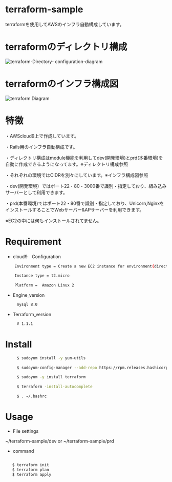 
# terraform-sample

terraformを使用してAWSのインフラ自動構成しています。

# terraformのディレクトリ構成

![terraform-Directory- configuration-diagram](https://user-images.githubusercontent.com/90845405/147535054-9fa1d6fe-08ac-41ec-8222-911539cc1f60.jpg)

# terraformのインフラ構成図
![terraform Diagram](https://user-images.githubusercontent.com/90845405/147536223-3cffde63-736e-41e2-8a58-389d576e571e.jpg)

# 特徴

・AWScloud9上で作成しています。

・Rails用のインフラ自動構成です。

・ディレクトリ構成はmodule機能を利用してdev(開発環境)とprd(本番環境)を自動に作成できるようになってます。※ディレクトリ構成参照

・それぞれの環境ではCIDRを別々にしています。※インフラ構成図参照

・dev(開発環境）ではポート22・80・3000番で識別・指定しており、組み込みサーバーとして利用できます。

・prd(本番環境)ではポート22・80番で識別・指定しており、Unicorn,NginxをインストールすることでWebサーバー&APサーバーを利用できます。

※EC2の中には何もインストールされてません。

# Requirement

* cloud9　Configuration
```bash
    Environment type = Create a new EC2 instance for environment(direct access)
    
    Instance type = t2.micro
  
    Platform =  Amazon Linux 2
```    
* Engine_version 
```bash
     mysql 8.0
```
* Terraform_version
```bash
     V 1.1.1
```    
# Install
```bash
     $ sudoyum install -y yum-utils
     
     $ sudoyum-config-manager --add-repo https://rpm.releases.hashicorp.com/AmazonLinux/hashicorp.repo
     
     $ sudoyum -y install terraform
     
     $ terraform -install-autocomplete
     
     $ . ~/.bashrc
```      
# Usage

 * File settings

 ~/terraform-sample/dev or ~/terraform-sample/prd
 
 * command
 ```bash
    
    $ terraform init
    $ terraform plan
    $ terraform apply
    
 ```  

